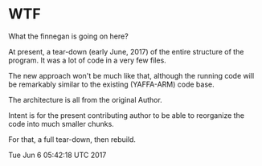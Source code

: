 # WTF

What the finnegan is going on here?

At present, a tear-down (early June, 2017) of the entire
structure of the program.  It was a lot of code in a very
few files.

The new approach won't be much like that, although the
running code will be remarkably similar to the existing
(YAFFA-ARM) code base.

The architecture is all from the original Author.

Intent is for the present contributing author to be able
to reorganize the code into much smaller chunks.

For that, a full tear-down, then rebuild.

Tue Jun  6 05:42:18 UTC 2017

